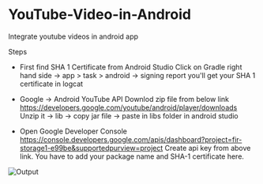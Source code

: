 
# YouTube-Video-in-Android

Integrate youtube videos in android app

Steps

- First find SHA 1 Certificate from Android Studio
 Click on Gradle right hand side -> app > task > android -> signing report 
 you'll get your SHA 1 certificate in logcat
 
 
 - Google -> Android YouTube API
 Downlod zip file from below link
 https://developers.google.com/youtube/android/player/downloads
 Unzip it -> lib -> copy jar file -> paste in libs folder in android studio
 
 
 - Open Google Developer Console
 https://console.developers.google.com/apis/dashboard?project=fir-storage1-e99be&supportedpurview=project
 Create api key from above link.
 You have to add your package name and SHA-1 certificate here.





![Output](https://user-images.githubusercontent.com/55083861/67509262-41324000-f6b0-11e9-8002-843c69c14b54.jpeg)

